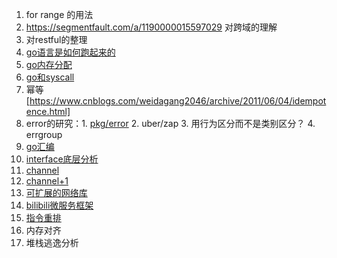 1. for range 的用法
2. https://segmentfault.com/a/1190000015597029 对跨域的理解
3. 对restful的整理
4. [go语言是如何跑起来的](https://mp.weixin.qq.com/s?__biz=MjM5MDUwNTQwMQ==&mid=2257483812&idx=1&sn=3bc022cc699e24c0639e9ca6b321d552&chksm=a53918f2924e91e488c786c308353ee963df3e1bccb577bc9b03dd94f9551e4172401133becd&mpshare=1&scene=1&srcid=&key=510b2bd21a8a969b20e47c7693358a90af167dd62d840690ad4ade5055ba9d755880a0343a155953ed1d08cc44d0c290deeca91f9d621e4f1cd4569a4f66c615e3f9a0e7edbf7c3271f832e043117132&ascene=1&uin=MjEwMjA3MTA2NQ%3D%3D&devicetype=Windows+10&version=62060834&lang=zh_CN&pass_ticket=H4brR44nrECmMMcRH2Mu3Xmljhe1RnoC5EVUMsgppKV%2BXkPf488pLLjTIs71U9md)
5. [go内存分配](https://mp.weixin.qq.com/s?__biz=Mzg3MTA0NDQ1OQ==&mid=2247483927&idx=1&sn=62583380f2602947e64a34613abe7e35&chksm=ce85c613f9f24f05b709723845f9626a08ed0ef3a8ec9923cdbd76e6230359188e492224fef5&mpshare=1&scene=1&srcid=&key=510b2bd21a8a969be9f43a1c9aa128d465641b9fc30f4e6e0a19d11df6b21c2e9ac8c3da34af9152ecb738835861745282d575cdd0428ac5d68b9043cf6bc8f8f2febc51aee51a7872748d91c3e4db46&ascene=1&uin=MjEwMjA3MTA2NQ%3D%3D&devicetype=Windows+10&version=62060834&lang=zh_CN&pass_ticket=H4brR44nrECmMMcRH2Mu3Xmljhe1RnoC5EVUMsgppKV%2BXkPf488pLLjTIs71U9md)
6. [go和syscall](https://mp.weixin.qq.com/s?__biz=MzI1NDA3NzY4NA==&mid=2247485018&idx=2&sn=dfffee21768302c4f3dce06eaf10c874&chksm=e9cbf9c1debc70d71db87adaedf6e4957bb081fe4bf6a01a9a959a69c00a82e713e848197052&mpshare=1&scene=1&srcid=0708CMJJKHiLi3GKVMVxOy4k&key=510b2bd21a8a969b2d1d76fc3ad313003489427aba4bdccb1b5a99337064e3636257847e5f133e888e897152ce3ca770d2b74c597ebea2083f951194c16b37d70e5d712bba2ce1f496c265863016eb9b&ascene=1&uin=MjEwMjA3MTA2NQ%3D%3D&devicetype=Windows+10&version=62060834&lang=zh_CN&pass_ticket=H4brR44nrECmMMcRH2Mu3Xmljhe1RnoC5EVUMsgppKV%2BXkPf488pLLjTIs71U9md)
7. 幂等[https://www.cnblogs.com/weidagang2046/archive/2011/06/04/idempotence.html]
8. error的研究：1. [pkg/error](https://github.com/pkg/errors) 2. uber/zap 3. 用行为区分而不是类别区分？ 4. errgroup
8. [go汇编](https://chai2010.cn/advanced-go-programming-book/ch3-asm/ch3-01-basic.html) 
9. [interface底层分析](https://www.jianshu.com/p/ce91ca87fef1?utm_campaign=haruki&utm_content=note&utm_medium=reader_share&utm_source=weixin)
10. [channel](http://lessisbetter.site/2019/03/03/golang-channel-design-and-source/)
11. [channel+1](https://mp.weixin.qq.com/s?__biz=MjM5MDUwNTQwMQ==&mid=2257483870&idx=1&sn=1c61a1f530b3e52d801a7916065f3eec&chksm=a5391888924e919e39ddb8f017b572fd6f199184d6ad85c4ae4dacf2749312b70717d7beee44&mpshare=1&scene=1&srcid=&key=034516426b2066d0f70d525bf66160c508cad2ca843ffddfa4ee6bd2edc545645b98d4bb5ce66bab8cfa81546462f00c8fe47c5e797a7ccbedf92eeb800ec864b921273b277153f1b88730e5d884ce91&ascene=1&uin=MjEwMjA3MTA2NQ%3D%3D&devicetype=Windows+10&version=62060834&lang=zh_CN&pass_ticket=efPNLRctgYmpKMszLe6OEG5z5f8en%2BzyyWAgphiEkVcPy2arsWBGjQPgMH5xDDSU)
11. [可扩展的网络库](https://github.com/8treenet/jaguar)
12. [bilibili微服务框架](https://github.com/bilibili/kratos)
13. [指令重排](https://mp.weixin.qq.com/s?__biz=MjM5MDUwNTQwMQ==&mid=2257483799&idx=1&sn=8922b65080f15d5e3fa006da20cc6901&chksm=a53918c1924e91d7f5e450e537ba3c5050724cc47d1b8d5ac7af3248338bd348d964b14f9f75&mpshare=1&scene=1&srcid=&key=49cd1e59990c3d1f8cca724eb112954847fff27e8bc8904c27292644d77747263d3cc9702902edb417d79d823080f5a71b2f860b74ba7eceb4adcbec2fa07fdbf6bd713c65246d121775d84b25c9317a&ascene=1&uin=MjEwMjA3MTA2NQ%3D%3D&devicetype=Windows+10&version=62060834&lang=zh_CN&pass_ticket=p1PfS0o9cRjtbB%2BynPAdCHbSMZOC%2BU4lwTdkfawvdMDEHZIHLxE4S4T8nH0JsDLX)
14. 内存对齐
15. 堆栈逃逸分析
